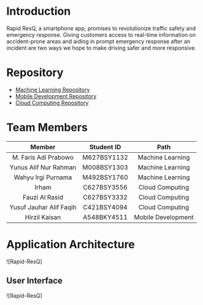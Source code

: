 # Introduction
Rapid ResQ, a smartphone app, promises to revolutionize traffic safety and emergency response. Giving customers access to real-time information on accident-prone areas and aiding in prompt emergency response after an incident are two ways we hope to make driving safer and more responsive.

# Repository
- [Machine Learning Repository](https://github.com/Rapid-Resq/ResQ-MachineLearning)
- [Mobile Development Repository](https://github.com/Rapid-Resq/ResQ-AndroidDevelopment)
- [Cloud Computing Repository](https://github.com/Rapid-Resq/Resq-CloudComputing)

# Team Members

|            Member           | Student ID |        Path        |                                                   
| :-------------------------: | :--------: | :----------------: | 
| M. Faris Adi Prabowo  | M627BSY1132 |  Machine Learning  | 
|      Yunus Alif Nur Rahman     | M008BSY1303 |  Machine Learning  |
| Wahyu Irgi Purnama  | M492BSY1760  | Machine Learning  |
|     Irham   | C627BSY3556 | Cloud Computing |
|    Fauzi Al Rasid     | C627BSY3332 | Cloud Computing |
|Yusuf Jauhar Alif Faqih    | C421BSY4094 |   Cloud Computing  |             
| Hirzil Kaisan | A548BKY4511 |   Mobile Development  |

# Application Architecture
![Rapid-ResQ]

## User Interface
![Rapid-ResQ]
